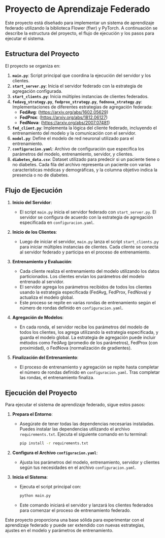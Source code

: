 # Proyecto de Aprendizaje Federado

Este proyecto está diseñado para implementar un sistema de aprendizaje federado utilizando la biblioteca Flower (flwr) y PyTorch. A continuación se describe la estructura del proyecto, el flujo de ejecución y los pasos para ejecutar el sistema.

## Estructura del Proyecto

El proyecto se organiza en:

1. **`main.py`**: Script principal que coordina la ejecución del servidor y los clientes.
2. **`start_server.py`**: Inicia el servidor federado con la estrategia de agregación configurada.
3. **`start_clients.py`**: Inicia múltiples instancias de clientes federados.
4. **`fedavg_strategy.py`**, **`fedprox_strategy.py`**, **`fednova_strategy.py`**: Implementaciones de diferentes estrategias de agregación federada:
   - **FedAvg**: (https://arxiv.org/abs/1602.05629)
   - **FedProx**: (https://arxiv.org/abs/1812.06127)
   - **FedNova**: (https://arxiv.org/abs/2007.07481)
5. **`fed_client.py`**: Implementa la lógica del cliente federado, incluyendo el entrenamiento del modelo y la comunicación con el servidor.
6. **`model.py`**: Define el modelo de red neuronal utilizado para el entrenamiento.
7. **`configuracion.yaml`**: Archivo de configuración que especifica los parámetros del modelo, entrenamiento, servidor, y clientes.
8. **`diabetes_data.csv`**: Dataset utilizado para predecir si un paciente tiene o no diabetes. Cada fila del archivo representa un paciente con varias características médicas y demográficas, y la columna objetivo indica la presencia o no de diabetes.

## Flujo de Ejecución

1. **Inicio del Servidor**: 
   - El script `main.py` inicia el servidor federado con `start_server.py`. El servidor se configura de acuerdo con la estrategia de agregación especificada en `configuracion.yaml`.

2. **Inicio de los Clientes**:
   - Luego de iniciar el servidor, `main.py` lanza el script `start_clients.py` para iniciar múltiples instancias de clientes. Cada cliente se conecta al servidor federado y participa en el proceso de entrenamiento.

3. **Entrenamiento y Evaluación**:
   - Cada cliente realiza el entrenamiento del modelo utilizando los datos particionados. Los clientes envían los parámetros del modelo entrenado al servidor.
   - El servidor agrega los parámetros recibidos de todos los clientes usando la estrategia especificada (FedAvg, FedProx, FedNova) y actualiza el modelo global.
   - Este proceso se repite en varias rondas de entrenamiento según el número de rondas definido en `configuracion.yaml`.

4. **Agregación de Modelos**:
   - En cada ronda, el servidor recibe los parámetros del modelo de todos los clientes, los agrega utilizando la estrategia especificada, y guarda el modelo global. La estrategia de agregación puede incluir métodos como FedAvg (promedio de los parámetros), FedProx (con proximidad), o FedNova (normalización de gradientes).

5. **Finalización del Entrenamiento**:
   - El proceso de entrenamiento y agregación se repite hasta completar el número de rondas definido en `configuracion.yaml`. Tras completar las rondas, el entrenamiento finaliza.
   
## Ejecución del Proyecto

Para ejecutar el sistema de aprendizaje federado, sigue estos pasos:

1. **Prepara el Entorno**:
   - Asegúrate de tener todas las dependencias necesarias instaladas. Puedes instalar las dependencias utilizando el archivo `requirements.txt`. Ejecuta el siguiente comando en tu terminal:

     ```bash
     pip install -r requirements.txt
     ```

2. **Configura el Archivo `configuracion.yaml`**:
   - Ajusta los parámetros del modelo, entrenamiento, servidor y clientes según tus necesidades en el archivo `configuracion.yaml`.

3. **Inicia el Sistema**:
   - Ejecuta el script principal con:

     ```bash
     python main.py
     ```

   - Este comando iniciará el servidor y lanzará los clientes federados para comenzar el proceso de entrenamiento federado.

Este proyecto proporciona una base sólida para experimentar con el aprendizaje federado y puede ser extendido con nuevas estrategias, ajustes en el modelo y parámetros de entrenamiento.